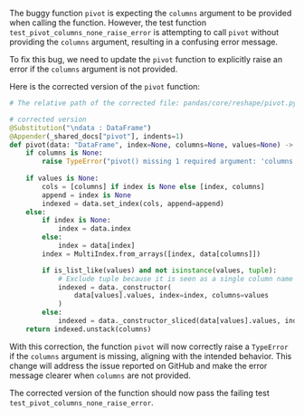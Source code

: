 The buggy function `pivot` is expecting the `columns` argument to be provided when calling the function. However, the test function `test_pivot_columns_none_raise_error` is attempting to call `pivot` without providing the `columns` argument, resulting in a confusing error message.

To fix this bug, we need to update the `pivot` function to explicitly raise an error if the `columns` argument is not provided.

Here is the corrected version of the `pivot` function:

```python
# The relative path of the corrected file: pandas/core/reshape/pivot.py

# corrected version
@Substitution("\ndata : DataFrame")
@Appender(_shared_docs["pivot"], indents=1)
def pivot(data: "DataFrame", index=None, columns=None, values=None) -> "DataFrame":
    if columns is None:
        raise TypeError("pivot() missing 1 required argument: 'columns'")
    
    if values is None:
        cols = [columns] if index is None else [index, columns]
        append = index is None
        indexed = data.set_index(cols, append=append)
    else:
        if index is None:
            index = data.index
        else:
            index = data[index]
        index = MultiIndex.from_arrays([index, data[columns]])

        if is_list_like(values) and not isinstance(values, tuple):
            # Exclude tuple because it is seen as a single column name
            indexed = data._constructor(
                data[values].values, index=index, columns=values
            )
        else:
            indexed = data._constructor_sliced(data[values].values, index=index)
    return indexed.unstack(columns)
```

With this correction, the function `pivot` will now correctly raise a `TypeError` if the `columns` argument is missing, aligning with the intended behavior. This change will address the issue reported on GitHub and make the error message clearer when `columns` are not provided.

The corrected version of the function should now pass the failing test `test_pivot_columns_none_raise_error`.